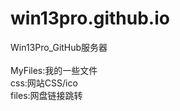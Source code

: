 # win13pro.github.io
Win13Pro_GitHub服务器
<br> 
<br> MyFiles:我的一些文件
<br> css:网站CSS/ico
<br> files:网盘链接跳转
